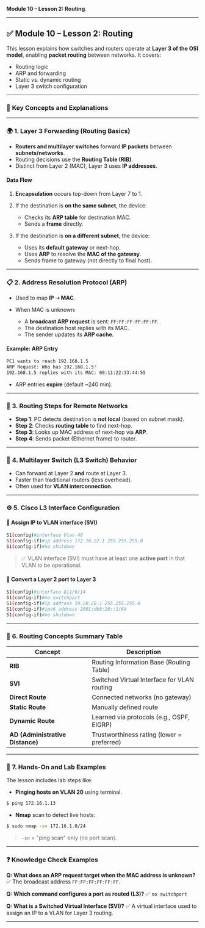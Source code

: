**Module 10 – Lesson 2: Routing**.

---

## ✅ **Module 10 – Lesson 2: Routing**

This lesson explains how switches and routers operate at **Layer 3 of the OSI model**, enabling **packet routing** between networks. It covers:

* Routing logic
* ARP and forwarding
* Static vs. dynamic routing
* Layer 3 switch configuration

---

### 🧠 **Key Concepts and Explanations**

---

### 🌍 **1. Layer 3 Forwarding (Routing Basics)**

* **Routers and multilayer switches** forward **IP packets** between **subnets/networks**.
* Routing decisions use the **Routing Table (RIB)**.
* Distinct from Layer 2 (MAC), Layer 3 uses **IP addresses**.

#### Data Flow

1. **Encapsulation** occurs top-down from Layer 7 to 1.
2. If the destination is **on the same subnet**, the device:

   * Checks its **ARP table** for destination MAC.
   * Sends a **frame** directly.
3. If the destination is **on a different subnet**, the device:

   * Uses its **default gateway** or next-hop.
   * Uses **ARP** to resolve the **MAC of the gateway**.
   * Sends frame to gateway (not directly to final host).

---

### 📋 **2. Address Resolution Protocol (ARP)**

* Used to map **IP ➝ MAC**.
* When MAC is unknown:

  * A **broadcast ARP request** is sent: `FF:FF:FF:FF:FF:FF`.
  * The destination host replies with its MAC.
  * The sender updates its **ARP cache**.

#### Example: ARP Entry

```bash
PC1 wants to reach 192.168.1.5
ARP Request: Who has 192.168.1.5?
192.168.1.5 replies with its MAC: 00:11:22:33:44:55
```

* ARP entries **expire** (default \~240 min).

---

### 🔁 **3. Routing Steps for Remote Networks**

* **Step 1**: PC detects destination is **not local** (based on subnet mask).
* **Step 2**: Checks **routing table** to find next-hop.
* **Step 3**: Looks up MAC address of next-hop via **ARP**.
* **Step 4**: Sends packet (Ethernet frame) to router.

---

### 🔎 **4. Multilayer Switch (L3 Switch) Behavior**

* Can forward at Layer 2 **and** route at Layer 3.
* Faster than traditional routers (less overhead).
* Often used for **VLAN interconnection**.

---

### ⚙️ **5. Cisco L3 Interface Configuration**

#### 🧾 **Assign IP to VLAN interface (SVI)**

```bash
S1(config)#interface Vlan 40
S1(config-if)#ip address 172.16.22.1 255.255.255.0
S1(config-if)#no shutdown
```

> ✅ VLAN interface (SVI) must have at least one **active port** in that VLAN to be operational.

#### 🧾 **Convert a Layer 2 port to Layer 3**

```bash
S1(config)#interface Gi1/0/14
S1(config-if)#no switchport
S1(config-if)#ip address 10.20.20.1 255.255.255.0
S1(config-if)#ipv6 address 2001:db8:20::1/64
S1(config-if)#no shutdown
```

---

### 🧠 **6. Routing Concepts Summary Table**

| Concept                          | Description                                 |
| -------------------------------- | ------------------------------------------- |
| **RIB**                          | Routing Information Base (Routing Table)    |
| **SVI**                          | Switched Virtual Interface for VLAN routing |
| **Direct Route**                 | Connected networks (no gateway)             |
| **Static Route**                 | Manually defined route                      |
| **Dynamic Route**                | Learned via protocols (e.g., OSPF, EIGRP)   |
| **AD (Administrative Distance)** | Trustworthiness rating (lower = preferred)  |

---

### 🧪 **7. Hands-On and Lab Examples**

The lesson includes lab steps like:

* **Pinging hosts on VLAN 20** using terminal.

```bash
$ ping 172.16.1.13
```

* **Nmap** scan to detect live hosts:

```bash
$ sudo nmap -sn 172.16.1.0/24
```

> `-sn` = "ping scan" only (no port scan).

---

### ❓ **Knowledge Check Examples**

**Q: What does an ARP request target when the MAC address is unknown?**
✅ The broadcast address `FF:FF:FF:FF:FF:FF`.

**Q: Which command configures a port as routed (L3)?**
✅ `no switchport`

**Q: What is a Switched Virtual Interface (SVI)?**
✅ A virtual interface used to assign an IP to a VLAN for Layer 3 routing.

---

